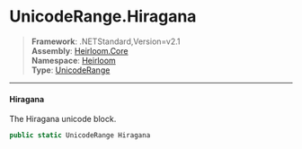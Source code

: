 # UnicodeRange.Hiragana

> **Framework**: .NETStandard,Version=v2.1  
> **Assembly**: [Heirloom.Core][0]  
> **Namespace**: [Heirloom][0]  
> **Type**: [UnicodeRange][1]  

--------------------------------------------------------------------------------

#### Hiragana

The Hiragana unicode block.

```cs
public static UnicodeRange Hiragana
```

[0]: ../Heirloom.Core.md
[1]: Heirloom.UnicodeRange.md
